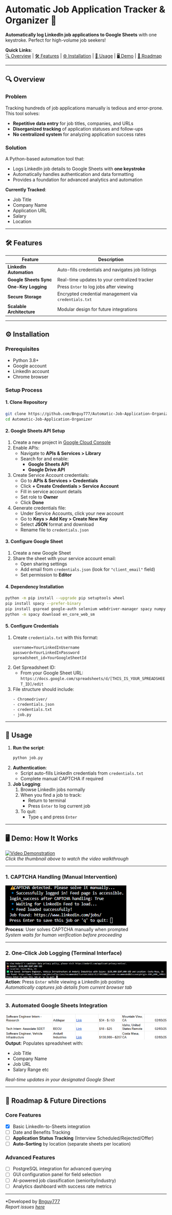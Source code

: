 # Automatic Job Application Tracker & Organizer 🚀

**Automatically log LinkedIn job applications to Google Sheets** with one keystroke. Perfect for high-volume job seekers!  

**Quick Links**:  
[🔍 Overview](#overview) | [🛠️ Features](#features) | [⚙️ Installation](#installation) | [🚀 Usage](#usage) | [🖥️ Demo](#demo) | [🌟 Roadmap](#roadmap)  

---

## 🔍 Overview <a name="overview"></a>
### **Problem**
Tracking hundreds of job applications manually is tedious and error-prone. This tool solves:
- **Repetitive data entry** for job titles, companies, and URLs
- **Disorganized tracking** of application statuses and follow-ups
- **No centralized system** for analyzing application success rates

### **Solution**
A Python-based automation tool that:
- Logs LinkedIn job details to Google Sheets with **one keystroke**
- Automatically handles authentication and data formatting
- Provides a foundation for advanced analytics and automation

**Currently Tracked**:
- Job Title
- Company Name
- Application URL
- Salary
- Location

---

## 🛠️ Features <a name="features"></a>
| Feature                | Description                                                                 |
|------------------------|-----------------------------------------------------------------------------|
| **LinkedIn Automation**| Auto-fills credentials and navigates job listings                          |
| **Google Sheets Sync** | Real-time updates to your centralized tracker                              |
| **One-Key Logging**    | Press `Enter` to log jobs after viewing                                    |
| **Secure Storage**     | Encrypted credential management via `credentials.txt`                     |
| **Scalable Architecture** | Modular design for future integrations                                  |

---

## ⚙️ Installation <a name="installation"></a>
### Prerequisites
- Python 3.8+
- Google account
- LinkedIn account
- Chrome browser

### Setup Process
#### **1. Clone Repository**
```bash
git clone https://github.com/Bnguy777/Automatic-Job-Application-Organizer.git
cd Automatic-Job-Application-Organizer
```

#### **2. Google Sheets API Setup**
1. Create a new project in [Google Cloud Console](https://console.cloud.google.com/)
2. Enable APIs:
   - Navigate to **APIs & Services > Library**
   - Search for and enable:
     - **Google Sheets API**
     - **Google Drive API**
3. Create Service Account credentials:
   - Go to **APIs & Services > Credentials**
   - Click **+ Create Credentials > Service Account**
   - Fill in service account details
   - Set role to **Owner**
   - Click **Done**
4. Generate credentials file:
   - Under Service Accounts, click your new account
   - Go to **Keys > Add Key > Create New Key**
   - Select **JSON** format and download
   - Rename file to `credentials.json`

#### **3. Configure Google Sheet**
1. Create a new Google Sheet
2. Share the sheet with your service account email:
   - Open sharing settings
   - Add email from `credentials.json` (look for `"client_email"` field)
   - Set permission to **Editor**

#### **4. Dependency Installation**
```bash
python -m pip install --upgrade pip setuptools wheel
pip install spacy --prefer-binary
pip install gspread google-auth selenium webdriver-manager spacy numpy
python -m spacy download en_core_web_sm
```

#### **5. Configure Credentials**
1. Create `credentials.txt` with this format:
   ```
   username=YourLinkedInUsername
   password=YourLinkedInPassword
   spreadsheet_id=YourGoogleSheetId
   ```
2. Get Spreadsheet ID:
   - From your Google Sheet URL:  
     `https://docs.google.com/spreadsheets/d/[THIS_IS_YOUR_SPREADSHEET_ID]/edit`
3. File structure should include:
   ```
   - Chromedriver/
   - credentials.json
   - credentials.txt
   - job.py
   ```

---

## 🚀 Usage <a name="usage"></a>
1. **Run the script**:
   ```bash
   python job.py
   ```
2. **Authentication**:
   - Script auto-fills LinkedIn credentials from `credentials.txt`
   - Complete manual CAPTCHA if required
3. **Job Logging**:
   1. Browse LinkedIn jobs normally
   2. When you find a job to track:
      - Return to terminal
      - Press `Enter` to log current job
   3. To quit:
      - Type `q` and press `Enter`

---

## 🖥️ Demo: How It Works <a name="demo"></a>

[![Video Demonstration](http://img.youtube.com/vi/TMxOaq1Oj1g/0.jpg)](https://youtu.be/TMxOaq1Oj1g)  
*Click the thumbnail above to watch the video walkthrough*

---

### 1. CAPTCHA Handling (Manual Intervention)
![CAPTCHA Verification](images/img1.png)  
**Process**: User solves CAPTCHA manually when prompted  
*System waits for human verification before proceeding*

---

### 2. One-Click Job Logging (Terminal Interface)
![Terminal Logging Interface](images/img2.png)  
**Action**: Press `Enter` while viewing a LinkedIn job posting  
*Automatically captures job details from current browser tab*

---

### 3. Automated Google Sheets Integration
![Google Sheets Job Tracking](images/img3.png)  
**Output**: Populates spreadsheet with:  
- Job Title
- Company Name
- Job URL 
- Salary Range etc

*Real-time updates in your designated Google Sheet*

---

## 🌟 Roadmap & Future Directions <a name="roadmap"></a>
### **Core Features**
- [x] Basic LinkedIn-to-Sheets integration
- [ ] Date and Benefits Tracking
- [ ] **Application Status Tracking** (Interview Scheduled/Rejected/Offer)
- [ ] **Auto-Sorting** by location (separate sheets per location)

### **Advanced Features**
- [ ] PostgreSQL integration for advanced querying
- [ ] GUI configuration panel for field selection
- [ ] AI-powered job classification (seniority/industry)
- [ ] Analytics dashboard with success rate metrics

---

*Developed by [Bnguy777](https://github.com/Bnguy777)  
*Report issues [here](https://github.com/Bnguy777/Automatic-Job-Application-Organizer/issues)*
